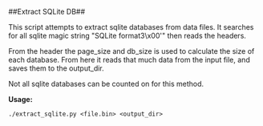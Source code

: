 ##Extract SQLite DB##

This script attempts to extract sqlite databases from data files. It searches for all sqlite magic string "SQLite format3\x00'" then reads the headers.

From the header the page_size and db_size is used to calculate the size of each database. From here it reads that much data from the input file, and saves them to the output_dir.

Not all sqlite databases can be counted on for this method.

**Usage:**

    ./extract_sqlite.py <file.bin> <output_dir>


